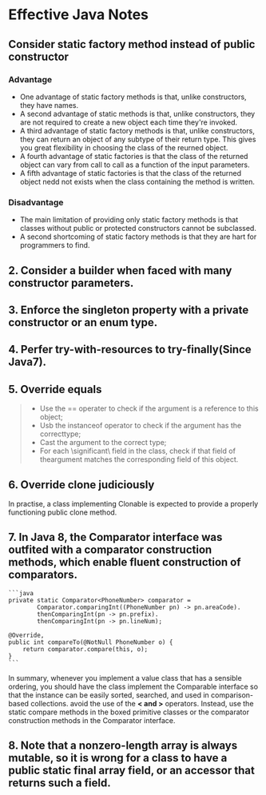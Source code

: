 
# Effective Java Notes

## Consider static factory method instead of public constructor

### Advantage
* One advantage of static factory methods is that, unlike constructors, they have names.
* A second advantage of static methods is that, unlike constructors, they are not required to create a new object each time they're invoked.
* A third advantage of static factory methods is that, unlike constructors, they can return an object of any subtype of their return type. This gives you great flexibility in choosing the class of the reurned object.
* A fourth advantage of static factories is that the class of the returned object can vary from call to call as a function of the input parameters.
* A fifth advantage of static factories is that the class of the returned object nedd not exists when the class containing the method is written.

### Disadvantage

* The main limitation of providing only static factory methods is that classes without public or protected constructors cannot be subclassed.
* A second shortcoming of static factory methods is that they are hart for programmers to find.

## 2. Consider a builder when faced with many constructor parameters.

## 3. Enforce the singleton property with a private constructor or an enum type.

## 4. Perfer try-with-resources to try-finally(Since Java7).

## 5. Override equals

>* Use the == operater to check if the argument is a reference to this object;
>* Usb the instanceof operator to check if the argument has the correcttype;
>* Cast the argument to the correct type;
>* For each \significant\ field in the class, check if that field of theargument matches the corresponding field of this object.

## 6. Override clone judiciously

In practise, a class implementing Clonable is expected to provide a properly functioning public clone method.

## 7. In Java 8, the Comparator interface was outfited with a comparator construction methods, which enable fluent construction of comparators.

    ```java
    private static Comparator<PhoneNumber> comparator = 
            Comparator.comparingInt((PhoneNumber pn) -> pn.areaCode).
            thenComparingInt(pn -> pn.prefix).
            thenComparingInt(pn -> pn.lineNum);

    @Override,
    public int compareTo(@NotNull PhoneNumber o) {
        return comparator.compare(this, o);
    }
    ```

In summary, whenever you implement a value class that has a sensible ordering, you should have the class implement the Comparable interface so that the instance can be easily sorted, searched, and used in comparison-based collections. avoid the use of the **< and >**  operators. Instead, use the static compare methods in the boxed primitive classes or the comparator construction methods in the Comparator interface.

## 8. Note that a nonzero-length array is always mutable, so it is wrong for a class to have a public static final array field, or an accessor that returns such a field.
